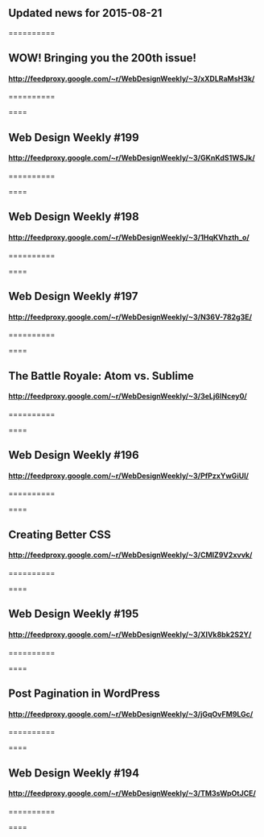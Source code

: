 ## Updated news for 2015-08-21 

==========
## WOW! Bringing you the 200th issue!
#### http://feedproxy.google.com/~r/WebDesignWeekly/~3/xXDLRaMsH3k/

==========

====
## Web Design Weekly #199
#### http://feedproxy.google.com/~r/WebDesignWeekly/~3/GKnKdS1WSJk/

==========

====
## Web Design Weekly #198
#### http://feedproxy.google.com/~r/WebDesignWeekly/~3/1HqKVhzth_o/

==========

====
## Web Design Weekly #197
#### http://feedproxy.google.com/~r/WebDesignWeekly/~3/N36V-782g3E/

==========

====
## The Battle Royale: Atom vs. Sublime
#### http://feedproxy.google.com/~r/WebDesignWeekly/~3/3eLj6INcey0/

==========

====
## Web Design Weekly #196
#### http://feedproxy.google.com/~r/WebDesignWeekly/~3/PfPzxYwGiUI/

==========

====
## Creating Better CSS
#### http://feedproxy.google.com/~r/WebDesignWeekly/~3/CMlZ9V2xvvk/

==========

====
## Web Design Weekly #195
#### http://feedproxy.google.com/~r/WebDesignWeekly/~3/XIVk8bk2S2Y/

==========

====
## Post Pagination in WordPress
#### http://feedproxy.google.com/~r/WebDesignWeekly/~3/jGqOvFM9LGc/

==========

====
## Web Design Weekly #194
#### http://feedproxy.google.com/~r/WebDesignWeekly/~3/TM3sWpOtJCE/

==========

====
